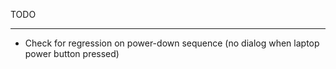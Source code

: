 TODO
____

- Check for regression on power-down sequence (no dialog when laptop power button pressed)


